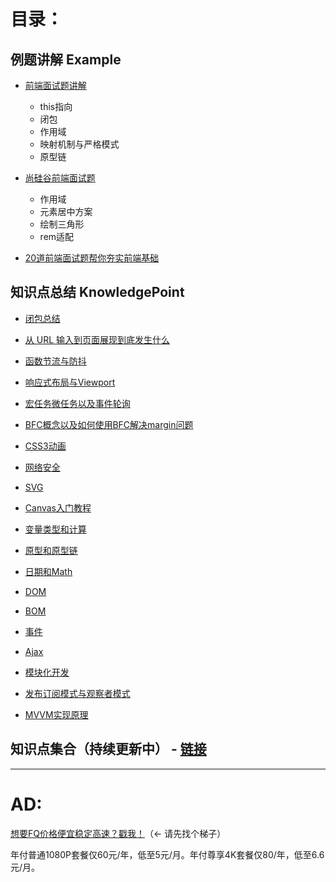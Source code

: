 # 目录：

## 例题讲解 Example

- [前端面试题讲解](./Note/example/前端面试题讲解.md)
  - this指向
  - 闭包
  - 作用域
  - 映射机制与严格模式
  - 原型链

- [尚硅谷前端面试题](./Note/example/尚硅谷前端面试题.md)
  - 作用域
  - 元素居中方案
  - 绘制三角形
  - rem适配
- [20道前端面试题帮你夯实前端基础](./Note/example/20道前端面试题帮你夯实前端基础.md)

## 知识点总结 KnowledgePoint

- [闭包总结](./Note/KnowledgePoint/1_闭包总结.md)

- [从 URL 输入到页面展现到底发生什么](./Note/KnowledgePoint/2_从url输入到页面展现的过程.md)

- [函数节流与防抖](./Note/KnowledgePoint/3_函数节流与函数防抖.md)

- [响应式布局与Viewport](./Note/KnowledgePoint/4_响应式布局与Viewport.md)

- [宏任务微任务以及事件轮询](./Note/KnowledgePoint/5_宏任务微任务以及事件轮询.md)

- [BFC概念以及如何使用BFC解决margin问题](./Note/KnowledgePoint/6_BFC.md)

- [CSS3动画](./Note/KnowledgePoint/7_CSS动画.md)

- [网络安全](./Note/KnowledgePoint/8_网络安全.md)

- [SVG](./Note/KnowledgePoint/9_SVG.md)

- [Canvas入门教程](./Note/KnowledgePoint/10_Canvas入门教程.md)

- [变量类型和计算](./Note/KnowledgePoint/11_变量类型和计算.md)

- [原型和原型链](./Note/KnowledgePoint/12_原型和原型链.md)

- [日期和Math](./Note/KnowledgePoint/13_日期和Math.md)

- [DOM](./Note/KnowledgePoint/14_DOM.md)

- [BOM](./Note/KnowledgePoint/15_BOM.md)

- [事件](./Note/KnowledgePoint/16_事件.md)

- [Ajax](./Note/KnowledgePoint/17_Ajax.md)

- [模块化开发](./Note/KnowledgePoint/18_模块化开发.md)

- [发布订阅模式与观察者模式](./Note/KnowledgePoint/19_发布订阅模式与观察者模式.md)

- [MVVM实现原理](./Note/KnowledgePoint/20_MVVM实现原理.md)

## 知识点集合（持续更新中） - [链接](./Note/知识点集合.md)

---

# AD:
[想要FQ价格便宜稳定高速？戳我！](http://cp.dawangidc.com/aff.php?aff=753)（← 请先找个梯子）

年付普通1080P套餐仅60元/年，低至5元/月。年付尊享4K套餐仅80/年，低至6.6元/月。
